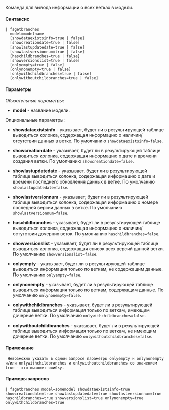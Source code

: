 Команда для вывода информации о всех ветках в модели.

#### Синтаксис

```
| fsgetbranches 
  model=modelname
  [showdataexistsinfo=true | false]
  [showcreationdate=true | false]
  [showlastupdatedate=true | false]
  [showlastversionnum=true | false]
  [haschildbranches=true | false]
  [showversionslist=true | false]
  [onlyempty=true | false]
  [onlynonempty=true | false]
  [onlywithchildbranches=true | false]
  [onlywithoutchildbranches=true | false]
```

#### Параметры

_Обязательные параметры_:

- **model** - название модели.

Опциональные параметры:

- **showdataexistsinfo** - указывает, будет ли в результирующей таблице выводиться колонка, содержащая информацию о наличии/отсутствии данных в ветке. По
  умолчанию `showdataexistsinfo=false`.

- **showcreationdate** - указывает, будет ли в результирующей таблице выводиться колонка, содержащая информацию о дате и времени создания ветки. По
  умолчанию `showcreationdate=false`.

- **showlastupdatedate** - указывает, будет ли в результирующей таблице выводиться колонка, содержащая информацию о дате и времени последнего обновления данных в ветке. По
  умолчанию `showlastupdatedate=false`.

- **showlastversionnum** - указывает, будет ли в результирующей таблице выводиться колонка, содержащая информацию о номере последней версии данных в ветке. По
  умолчанию `showlastversionnum=false`.

- **haschildbranches** - указывает, будет ли в результирующей таблице выводиться колонка, содержащая информацию о наличии/остутствии дочерних веток. По
  умолчанию `haschildbranches=false`.

- **showversionslist** - указывает, будет ли в результирующей таблице выводиться колонка, содержащая список всех версий данной ветки. По умолчанию `showversionslist=false`.

- **onlyempty** - указывает, будет ли в результирующей таблице выводиться информация только по веткам, не содержащим данные. По
  умолчанию `onlyempty=false`.

- **onlynonempty** - указывает, будет ли в результирующей таблице выводиться информация только по веткам, содержащим данные. По
  умолчанию `onlynonempty=false`.

- **onlywithchildbranches** - указывает, будет ли в результирующей таблице выводиться информация только по веткам, имеющим дочерние ветки. По
  умолчанию `onlywithchildbranches=false`.

- **onlywithoutchildbranches** - указывает, будет ли в результирующей таблице выводиться информация только по веткам, не имеющим дочерние ветки. По
  умолчанию `onlywithoutchildbranches=false`.

#### Примечание 

     Невозможно указать в одном запросе параметры onlyempty и onlynonempty и/или onlywithchildbranches и onlywithoutchildbranches со значением true - это вызовет ошибку.    

#### Примеры запросов

```
| fsgetbranches model=somemodel showdataexistsinfo=true showcreationdate=true showlastupdatedate=true showlastversionnum=true haschildbranches=true showversionslist=true onlynonempty=true onlywithchildbranches=true  
```